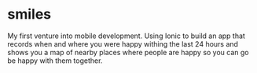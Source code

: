 # smiles

My first venture into mobile development. Using Ionic to build an app that records when and where you were happy withing the last 24 hours and shows you a map of nearby places where people are happy so you can go be happy with them together.
